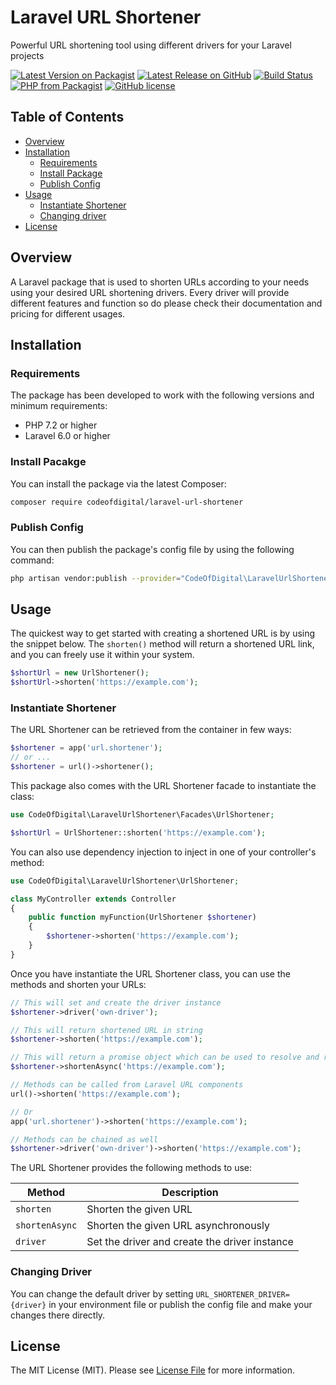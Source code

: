 # Laravel URL Shortener
Powerful URL shortening tool using different drivers for your Laravel projects

<p>
<a href="https://packagist.org/packages/codeofdigital/laravel-url-shortener"><img src="https://img.shields.io/packagist/v/codeofdigital/laravel-url-shortener" alt="Latest Version on Packagist"></a>
<a href="https://github.com/codeofdigital/laravel-url-shortener"><img src="https://img.shields.io/github/v/release/codeofdigital/laravel-url-shortener" alt="Latest Release on GitHub"></a>
<a href="https://github.com/codeofdigital/laravel-url-shortener"><img src="https://img.shields.io/github/workflow/status/codeofdigital/laravel-url-shortener/run-tests" alt="Build Status"></a>
<a href="https://packagist.org/packages/codeofdigital/laravel-url-shortener"><img src="https://img.shields.io/packagist/php-v/codeofdigital/laravel-url-shortener" alt="PHP from Packagist"></a>
<a href="https://github.com/codeofdigital/laravel-url-shortener/blob/master/LICENSE.md"><img src="https://img.shields.io/github/license/codeofdigital/laravel-url-shortener" alt="GitHub license"></a>
</p>

## Table of Contents

- [Overview](#overview)
- [Installation](#installation)
    - [Requirements](#requirements)
    - [Install Package](#install-package)
    - [Publish Config](#publish-config)
- [Usage](#usage)
    - [Instantiate Shortener](#instantiate-shortener)
    - [Changing driver](#changing-driver)
- [License](#license)

## Overview

A Laravel package that is used to shorten URLs according to your needs using your desired URL shortening drivers.
Every driver will provide different features and function so do please check their documentation
and pricing for different usages.

## Installation

### Requirements
The package has been developed to work with the following versions and minimum requirements:

- PHP 7.2 or higher
- Laravel 6.0 or higher

### Install Pacakge
You can install the package via the latest Composer:

```bash
composer require codeofdigital/laravel-url-shortener
```

### Publish Config
You can then publish the package's config file by using the following command:

```bash
php artisan vendor:publish --provider="CodeOfDigital\LaravelUrlShortener\UrlShortenerServiceProvider"
```


## Usage
The quickest way to get started with creating a shortened URL is by using the snippet below.
The ``` shorten() ``` method will return a shortened URL link, and you can freely use it within your system.
```php
$shortUrl = new UrlShortener();
$shortUrl->shorten('https://example.com');
```

### Instantiate Shortener
The URL Shortener can be retrieved from the container in few ways:
```php
$shortener = app('url.shortener');
// or ...
$shortener = url()->shortener();
```

This package also comes with the URL Shortener facade to instantiate the class:
```php
use CodeOfDigital\LaravelUrlShortener\Facades\UrlShortener;

$shortUrl = UrlShortener::shorten('https://example.com');
```

You can also use dependency injection to inject in one of your controller's method:
```php
use CodeOfDigital\LaravelUrlShortener\UrlShortener;

class MyController extends Controller
{
    public function myFunction(UrlShortener $shortener)
    {
        $shortener->shorten('https://example.com');
    }
}
```

Once you have instantiate the URL Shortener class, you can use the methods and shorten your URLs:
```php
// This will set and create the driver instance
$shortener->driver('own-driver');

// This will return shortened URL in string
$shortener->shorten('https://example.com');

// This will return a promise object which can be used to resolve and retrieve shortened URL later on
$shortener->shortenAsync('https://example.com');

// Methods can be called from Laravel URL components
url()->shorten('https://example.com');

// Or
app('url.shortener')->shorten('https://example.com');

// Methods can be chained as well
$shortener->driver('own-driver')->shorten('https://example.com');
```

The URL Shortener provides the following methods to use:

Method          | Description
----------------|---------------------------------
`shorten`       | Shorten the given URL
`shortenAsync`  | Shorten the given URL asynchronously
`driver`        | Set the driver and create the driver instance

### Changing Driver
You can change the default driver by setting `URL_SHORTENER_DRIVER={driver}` in your environment file
or publish the config file and make your changes there directly.

## License
The MIT License (MIT). Please see [License File](LICENSE.md) for more information.
